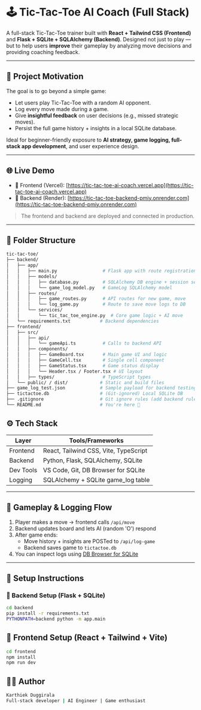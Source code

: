 # 🕹️ Tic-Tac-Toe AI Coach (Full Stack)

A full-stack Tic-Tac-Toe trainer built with **React + Tailwind CSS (Frontend)** and **Flask + SQLite + SQLAlchemy (Backend)**. Designed not just to play — but to help users **improve** their gameplay by analyzing move decisions and providing coaching feedback.

---

## 🎯 Project Motivation

The goal is to go beyond a simple game:

- Let users play Tic-Tac-Toe with a random AI opponent.
- Log every move made during a game.
- Give **insightful feedback** on user decisions (e.g., missed strategic moves).
- Persist the full game history + insights in a local SQLite database.

Ideal for beginner-friendly exposure to **AI strategy, game logging, full-stack app development**, and user experience design.

---

## 🌐 Live Demo

- 🔗 Frontend (Vercel): [https://tic-tac-toe-ai-coach.vercel.app](https://tic-tac-toe-ai-coach.vercel.app)
- 🔗 Backend (Render): [https://tic-tac-toe-backend-pmiy.onrender.com](https://tic-tac-toe-backend-pmiy.onrender.com)

> The frontend and backend are deployed and connected in production.

---

## 📁 Folder Structure

```bash
tic-tac-toe/
├── backend/
│   ├── app/
│   │   ├── main.py                 # Flask app with route registration
│   │   ├── models/
│   │   │   ├── database.py         # SQLAlchemy DB engine + session setup
│   │   │   └── game_log_model.py   # GameLog SQLAlchemy model
│   │   ├── routes/
│   │   │   ├── game_routes.py      # API routes for new game, move
│   │   │   └── log_game.py         # Route to save move logs to DB
│   │   └── services/
│   │       └── tic_tac_toe_engine.py  # Core game logic + AI move
│   └── requirements.txt           # Backend dependencies
├── frontend/
│   ├── src/
│   │   ├── api/
│   │   │   └── gameApi.ts          # Calls to backend API
│   │   ├── components/
│   │   │   ├── GameBoard.tsx       # Main game UI and logic
│   │   │   ├── GameCell.tsx        # Single cell component
│   │   │   ├── GameStatus.tsx      # Game status display
│   │   │   └── Header.tsx / Footer.tsx # UI layout
│   │   ├── types/                  # TypeScript types
│   └── public/ / dist/            # Static and build files
├── game_log_test.json             # Sample payload for backend testing
├── tictactoe.db                   # (Git-ignored) Local SQLite DB
├── .gitignore                     # Git ignore rules (add backend rules too)
└── README.md                      # You're here 🙂
```
## ⚙️ Tech Stack

| Layer       | Tools/Frameworks                             |
|-------------|----------------------------------------------|
| Frontend    | React, Tailwind CSS, Vite, TypeScript        |
| Backend     | Python, Flask, SQLAlchemy, SQLite            |
| Dev Tools   | VS Code, Git, DB Browser for SQLite          |
| Logging     | SQLAlchemy + SQLite game_log table           |

---

## 🔁 Gameplay & Logging Flow

1. Player makes a move → frontend calls `/api/move`
2. Backend updates board and lets AI (random 'O') respond
3. After game ends:
   - Move history + insights are POSTed to `/api/log-game`
   - Backend saves game to `tictactoe.db`
4. You can inspect logs using [DB Browser for SQLite](https://sqlitebrowser.org)

---

## 🚀 Setup Instructions

### 🔧 Backend Setup (Flask + SQLite)

```bash
cd backend
pip install -r requirements.txt
PYTHONPATH=backend python -m app.main
```

## 🎨 Frontend Setup (React + Tailwind + Vite)

```bash
cd frontend
npm install
npm run dev

```

## 🧑‍💻 Author

```bash
Karthiek Duggirala
Full-stack developer | AI Engineer | Game enthusiast
```